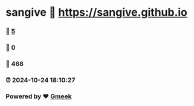 # sangive :link: https://sangive.github.io 
### :page_facing_up: [5](https://sangive.github.io/tag.html) 
### :speech_balloon: 0 
### :hibiscus: 468 
### :alarm_clock: 2024-10-24 18:10:27 
### Powered by :heart: [Gmeek](https://github.com/Meekdai/Gmeek)
